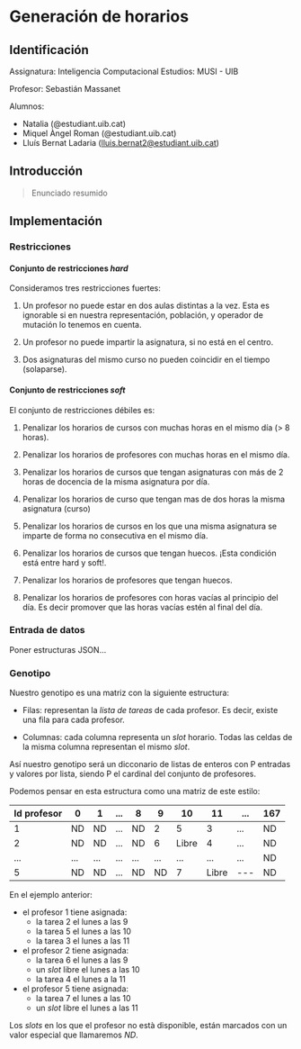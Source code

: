 # Generación de horarios

## Identificación

Assignatura: Inteligencia Computacional
Estudios: MUSI - UIB

Profesor: Sebastián Massanet

Alumnos: 
- Natalia (@estudiant.uib.cat)
- Miquel Àngel Roman (@estudiant.uib.cat)
- Lluís Bernat Ladaria (lluis.bernat2@estudiant.uib.cat)

## Introducción 

> Enunciado resumido

## Implementación

### Restricciones

#### Conjunto de restricciones *hard*

Consideramos tres restricciones fuertes:

1. Un profesor no puede estar en dos aulas distintas a la vez. Esta es ignorable si en nuestra representación, población, y operador de mutación lo tenemos en cuenta.

1. Un profesor no puede impartir la asignatura, si no está en el centro.

1. Dos asignaturas del mismo curso no pueden coincidir en el tiempo (solaparse).


#### Conjunto de restricciones *soft*

El conjunto de restricciones débiles es:

1. Penalizar los horarios de cursos con muchas horas en el mismo día (> 8 horas).

2. Penalizar los horarios de profesores con muchas horas en el mismo día.

3. Penalizar los horarios de cursos que tengan asignaturas con más de 2 horas de docencia de la misma asignatura por día.

4. Penalizar los horarios de curso que tengan mas de dos horas la misma asignatura (curso)

5. Penalizar los horarios de cursos en los que una misma asignatura se imparte de forma no consecutiva en el mismo día.

6. Penalizar los horarios de cursos que tengan huecos. ¡Esta condición está entre hard y soft!.

7. Penalizar los horarios de profesores que tengan huecos.

8. Penalizar los horarios de profesores con horas vacías al principio del día. Es decir promover que las horas vacías estén al final del día.

### Entrada de datos

Poner estructuras JSON...

### Genotipo

Nuestro genotipo es una matriz con la siguiente estructura: 

- Filas: representan la *lista de tareas* de cada profesor. 
Es decir, existe una fila para cada profesor. 

- Columnas: cada columna representa un *slot* horario. 
Todas las celdas de la misma columna representan el mismo *slot*. 

Así nuestro genotipo será un dicconario de listas de enteros 
con P entradas y valores por lista, 
siendo P el cardinal del conjunto de profesores.

Podemos pensar en esta estructura como una matriz 
de este estilo:

| Id profesor | 0 | 1 | ... | 8 | 9 | 10 | 11 | ... | 167 |
| --- | --- | --- | --- | --- | --- | --- | --- | --- | --- |
| 1 | ND | ND | ... | ND | 2 | 5 | 3 | ... | ND |
| 2 | ND | ND | ... | ND | 6 | Libre | 4 | ... | ND |
| ... | ... | ... | ... | ... | ... | ... | ... | ... | ND |
| 5 | ND | ND | ... | ND | ND | 7 | Libre | --- | ND |

En el ejemplo anterior:
- el profesor 1 tiene asignada:
    - la tarea 2 el lunes a las 9
    - la tarea 5 el lunes a las 10
    - la tarea 3 el lunes a las 11
- el profesor 2 tiene asignada: 
    - la tarea 6 el lunes a las 9
    - un *slot* libre el lunes a las 10
    - la tarea 4 el lunes a la 11
- el profesor 5 tiene asignada:
    - la tarea 7 el lunes a las 10
    - un *slot* libre el lunes a las 11

Los *slots* en los que el profesor no està disponible, 
están marcados con un valor especial que llamaremos *ND*.

